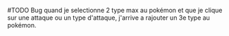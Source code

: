 #TODO
Bug quand je selectionne 2 type max au pokémon et que je clique sur une attaque ou un type d'attaque, j'arrive a rajouter un 3e type au pokémon.
